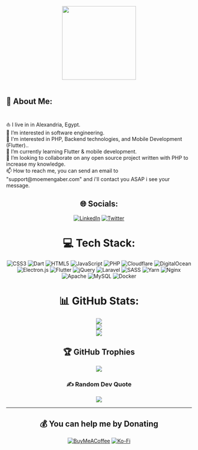 <div align="center">
<img src="https://moemengaber.com/white_logo.png" width="200" height="auto" />
<br/><br/>

<div align="left">
  <h2> 💫 About Me:</h2><br/>
⛵ I live in in Alexandria, Egypt.<br>👀 I’m interested in software engineering. <br>🐘 I'm interested in PHP, Backend technologies, and Mobile Development (Flutter)..<br>🌱 I’m currently learning Flutter & mobile development.<br>💞️ I’m looking to collaborate on any open source project written with PHP to increase my knowledge.<br>📫 How to reach me, you can send an email to "support@moemengaber.com" and i'll contact you ASAP i see your message.
</div>

## 🌐 Socials:
[![LinkedIn](https://img.shields.io/badge/LinkedIn-%230077B5.svg?logo=linkedin&logoColor=white)](https://linkedin.com/in/moemengaber) [![Twitter](https://img.shields.io/badge/Twitter-%231DA1F2.svg?logo=Twitter&logoColor=white)](https://twitter.com/imoemengaber) 

# 💻 Tech Stack:
![CSS3](https://img.shields.io/badge/css3-%231572B6.svg?style=flat-square&logo=css3&logoColor=white) ![Dart](https://img.shields.io/badge/dart-%230175C2.svg?style=flat-square&logo=dart&logoColor=white) ![HTML5](https://img.shields.io/badge/html5-%23E34F26.svg?style=flat-square&logo=html5&logoColor=white) ![JavaScript](https://img.shields.io/badge/javascript-%23323330.svg?style=flat-square&logo=javascript&logoColor=%23F7DF1E) ![PHP](https://img.shields.io/badge/php-%23777BB4.svg?style=flat-square&logo=php&logoColor=white) ![Cloudflare](https://img.shields.io/badge/Cloudflare-F38020?style=flat-square&logo=Cloudflare&logoColor=white) ![DigitalOcean](https://img.shields.io/badge/DigitalOcean-%230167ff.svg?style=flat-square&logo=digitalOcean&logoColor=white) ![Electron.js](https://img.shields.io/badge/Electron-191970?style=flat-square&logo=Electron&logoColor=white) ![Flutter](https://img.shields.io/badge/Flutter-%2302569B.svg?style=flat-square&logo=Flutter&logoColor=white) ![jQuery](https://img.shields.io/badge/jquery-%230769AD.svg?style=flat-square&logo=jquery&logoColor=white) ![Laravel](https://img.shields.io/badge/laravel-%23FF2D20.svg?style=flat-square&logo=laravel&logoColor=white) ![SASS](https://img.shields.io/badge/SASS-hotpink.svg?style=flat-square&logo=SASS&logoColor=white) ![Yarn](https://img.shields.io/badge/yarn-%232C8EBB.svg?style=flat-square&logo=yarn&logoColor=white) ![Nginx](https://img.shields.io/badge/nginx-%23009639.svg?style=flat-square&logo=nginx&logoColor=white) ![Apache](https://img.shields.io/badge/apache-%23D42029.svg?style=flat-square&logo=apache&logoColor=white) ![MySQL](https://img.shields.io/badge/mysql-%2300f.svg?style=flat-square&logo=mysql&logoColor=white) ![Docker](https://img.shields.io/badge/docker-%230db7ed.svg?style=flat-square&logo=docker&logoColor=white)

  # 📊 GitHub Stats:
![](https://github-readme-stats.vercel.app/api?username=MoemenGaber&theme=vue-dark&hide_border=false&include_all_commits=false&count_private=false)<br/>
![](https://github-readme-streak-stats.herokuapp.com/?user=MoemenGaber&theme=vue-dark&hide_border=false)<br/>
![](https://github-readme-stats.vercel.app/api/top-langs/?username=MoemenGaber&theme=vue-dark&hide_border=false&include_all_commits=false&count_private=false&layout=compact)

## 🏆 GitHub Trophies
![](https://github-profile-trophy.vercel.app/?username=MoemenGaber&theme=buddhism&no-frame=false&no-bg=true&margin-w=4)

### ✍️ Random Dev Quote
![](https://quotes-github-readme.vercel.app/api?type=horizontal&theme=radical)

---
  
 ## 💰 You can help me by Donating
  [![BuyMeACoffee](https://img.shields.io/badge/Buy%20Me%20a%20Coffee-ffdd00?style=for-the-badge&logo=buy-me-a-coffee&logoColor=black)](https://buymeacoffee.com/moemengaber) [![Ko-Fi](https://img.shields.io/badge/Ko--fi-F16061?style=for-the-badge&logo=ko-fi&logoColor=white)](https://ko-fi.com/moemengaber) 

  <!-- Proudly created with GPRM ( https://gprm.itsvg.in ) -->
  </div>
